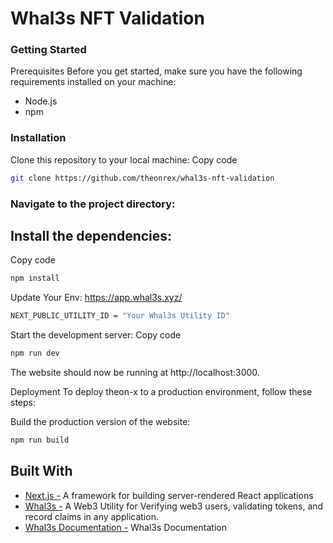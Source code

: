# Whal3s NFT Validation





### Getting Started
Prerequisites
Before you get started, make sure you have the following requirements installed on your machine:

- Node.js
- npm
### Installation
Clone this repository to your local machine:
Copy code
   ```sh
git clone https://github.com/theonrex/whal3s-nft-validation

```

### Navigate to the project directory:

 ## Install the dependencies:
 
Copy code
```sh
npm install

```

Update Your Env:
https://app.whal3s.xyz/

```sh
NEXT_PUBLIC_UTILITY_ID = "Your Whal3s Utility ID"

```


Start the development server:
Copy code

```sh
npm run dev

```
The website should now be running at http://localhost:3000.

Deployment
To deploy theon-x to a production environment, follow these steps:

Build the production version of the website:
```sh
npm run build

```

## Built With
* [Next.js -](https://nextjs.org/)  A framework for building server-rendered React applications
* [Whal3s -](https://app.whal3s.xyz/)  A Web3 Utility for Verifying web3 users, validating tokens, and record claims in any application.
* [Whal3s Documentation -](https://docs.whal3s.xyz/)  Whal3s Documentation









